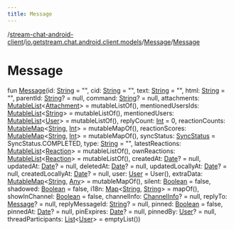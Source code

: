 ```yaml
---
title: Message
---
```

/[stream-chat-android-client](../../index.md)/[io.getstream.chat.android.client.models](../index.md)/[Message](index.md)/[Message](Message.md)  
  
  
  
# Message  
fun [Message](Message.md)(id: [String](https://kotlinlang.org/api/latest/jvm/stdlib/kotlin/-string/index.html) = "", cid: [String](https://kotlinlang.org/api/latest/jvm/stdlib/kotlin/-string/index.html) = "", text: [String](https://kotlinlang.org/api/latest/jvm/stdlib/kotlin/-string/index.html) = "", html: [String](https://kotlinlang.org/api/latest/jvm/stdlib/kotlin/-string/index.html) = "", parentId: [String](https://kotlinlang.org/api/latest/jvm/stdlib/kotlin/-string/index.html)? = null, command: [String](https://kotlinlang.org/api/latest/jvm/stdlib/kotlin/-string/index.html)? = null, attachments: [MutableList](https://kotlinlang.org/api/latest/jvm/stdlib/kotlin.collections/-mutable-list/index.html)&lt;[Attachment](../Attachment/index.md)&gt; = mutableListOf(), mentionedUsersIds: [MutableList](https://kotlinlang.org/api/latest/jvm/stdlib/kotlin.collections/-mutable-list/index.html)&lt;[String](https://kotlinlang.org/api/latest/jvm/stdlib/kotlin/-string/index.html)&gt; = mutableListOf(), mentionedUsers: [MutableList](https://kotlinlang.org/api/latest/jvm/stdlib/kotlin.collections/-mutable-list/index.html)&lt;[User](../User/index.md)&gt; = mutableListOf(), replyCount: [Int](https://kotlinlang.org/api/latest/jvm/stdlib/kotlin/-int/index.html) = 0, reactionCounts: [MutableMap](https://kotlinlang.org/api/latest/jvm/stdlib/kotlin.collections/-mutable-map/index.html)&lt;[String](https://kotlinlang.org/api/latest/jvm/stdlib/kotlin/-string/index.html), [Int](https://kotlinlang.org/api/latest/jvm/stdlib/kotlin/-int/index.html)&gt; = mutableMapOf(), reactionScores: [MutableMap](https://kotlinlang.org/api/latest/jvm/stdlib/kotlin.collections/-mutable-map/index.html)&lt;[String](https://kotlinlang.org/api/latest/jvm/stdlib/kotlin/-string/index.html), [Int](https://kotlinlang.org/api/latest/jvm/stdlib/kotlin/-int/index.html)&gt; = mutableMapOf(), syncStatus: [SyncStatus](../../io.getstream.chat.android.client.utils/SyncStatus/index.md) = SyncStatus.COMPLETED, type: [String](https://kotlinlang.org/api/latest/jvm/stdlib/kotlin/-string/index.html) = "", latestReactions: [MutableList](https://kotlinlang.org/api/latest/jvm/stdlib/kotlin.collections/-mutable-list/index.html)&lt;[Reaction](../Reaction/index.md)&gt; = mutableListOf(), ownReactions: [MutableList](https://kotlinlang.org/api/latest/jvm/stdlib/kotlin.collections/-mutable-list/index.html)&lt;[Reaction](../Reaction/index.md)&gt; = mutableListOf(), createdAt: [Date](https://developer.android.com/reference/kotlin/java/util/Date.html)? = null, updatedAt: [Date](https://developer.android.com/reference/kotlin/java/util/Date.html)? = null, deletedAt: [Date](https://developer.android.com/reference/kotlin/java/util/Date.html)? = null, updatedLocallyAt: [Date](https://developer.android.com/reference/kotlin/java/util/Date.html)? = null, createdLocallyAt: [Date](https://developer.android.com/reference/kotlin/java/util/Date.html)? = null, user: [User](../User/index.md) = User(), extraData: [MutableMap](https://kotlinlang.org/api/latest/jvm/stdlib/kotlin.collections/-mutable-map/index.html)&lt;[String](https://kotlinlang.org/api/latest/jvm/stdlib/kotlin/-string/index.html), [Any](https://kotlinlang.org/api/latest/jvm/stdlib/kotlin/-any/index.html)&gt; = mutableMapOf(), silent: [Boolean](https://kotlinlang.org/api/latest/jvm/stdlib/kotlin/-boolean/index.html) = false, shadowed: [Boolean](https://kotlinlang.org/api/latest/jvm/stdlib/kotlin/-boolean/index.html) = false, i18n: [Map](https://kotlinlang.org/api/latest/jvm/stdlib/kotlin.collections/-map/index.html)&lt;[String](https://kotlinlang.org/api/latest/jvm/stdlib/kotlin/-string/index.html), [String](https://kotlinlang.org/api/latest/jvm/stdlib/kotlin/-string/index.html)&gt; = mapOf(), showInChannel: [Boolean](https://kotlinlang.org/api/latest/jvm/stdlib/kotlin/-boolean/index.html) = false, channelInfo: [ChannelInfo](../ChannelInfo/index.md)? = null, replyTo: [Message](index.md)? = null, replyMessageId: [String](https://kotlinlang.org/api/latest/jvm/stdlib/kotlin/-string/index.html)? = null, pinned: [Boolean](https://kotlinlang.org/api/latest/jvm/stdlib/kotlin/-boolean/index.html) = false, pinnedAt: [Date](https://developer.android.com/reference/kotlin/java/util/Date.html)? = null, pinExpires: [Date](https://developer.android.com/reference/kotlin/java/util/Date.html)? = null, pinnedBy: [User](../User/index.md)? = null, threadParticipants: [List](https://kotlinlang.org/api/latest/jvm/stdlib/kotlin.collections/-list/index.html)&lt;[User](../User/index.md)&gt; = emptyList())

